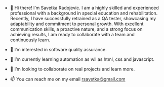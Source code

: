 - 👋 Hi there! I’m Savetka Radojevic. I am a highly skilled and experienced professional with a background in special education and rehabilitation. Recently, I have successfully retrained as a QA tester, showcasing my adaptability and commitment to personal growth. With excellent communication skills, a proactive nature, and a strong focus on achieving results, I am ready to collaborate with a team and continuously learn.

- 👀 I’m interested in software quality assurance.

- 🌱 I’m currently learning automation as wll as html, css and javascript.
 
- 💞️ I’m looking to collaborate on real projects and learn more.

- 📫 You can reach me on my email rsavetka@gmail.com

<!---
savetka-radojevic/savetka-radojevic is a ✨ special ✨ repository because its `README.md` (this file) appears on your GitHub profile.
You can click the Preview link to take a look at your changes.
--->
